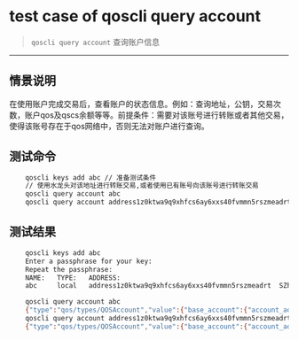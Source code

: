 # test case of qoscli query account

> `qoscli query account` 查询账户信息

---

## 情景说明

在使用账户完成交易后，查看账户的状态信息。例如：查询地址，公钥，交易次数，账户qos及qscs余额等等。前提条件：需要对该账号进行转账或者其他交易，使得该账号存在于qos网络中，否则无法对账户进行查询。

## 测试命令

```bash
    qoscli keys add abc // 准备测试条件
    // 使用水龙头对该地址进行转账交易,或者使用已有账号向该账号进行转账交易
    qoscli query account abc
    qoscli query account address1z0ktwa9q9xhfcs6ay6xxs40fvmmn5rszmeadrt

```

## 测试结果
```bash
    qoscli keys add abc
    Enter a passphrase for your key:
    Repeat the passphrase:
    NAME:   TYPE:   ADDRESS:                                                PUBKEY:
    abc     local   address1z0ktwa9q9xhfcs6ay6xxs40fvmmn5rszmeadrt  SZhyAiTxRZRnN4zZuRgyUpZTZZy8R71/Y06jKKTcS3M=

    qoscli query account abc
    {"type":"qos/types/QOSAccount","value":{"base_account":{"account_address":"address1z0ktwa9q9xhfcs6ay6xxs40fvmmn5rszmeadrt","public_key":null,"nonce":"0"},"qos":"1000000000","qscs":null}}
    qoscli query account address1z0ktwa9q9xhfcs6ay6xxs40fvmmn5rszmeadrt
    {"type":"qos/types/QOSAccount","value":{"base_account":{"account_address":"address1z0ktwa9q9xhfcs6ay6xxs40fvmmn5rszmeadrt","public_key":null,"nonce":"0"},"qos":"1000000000","qscs":null}}

```
